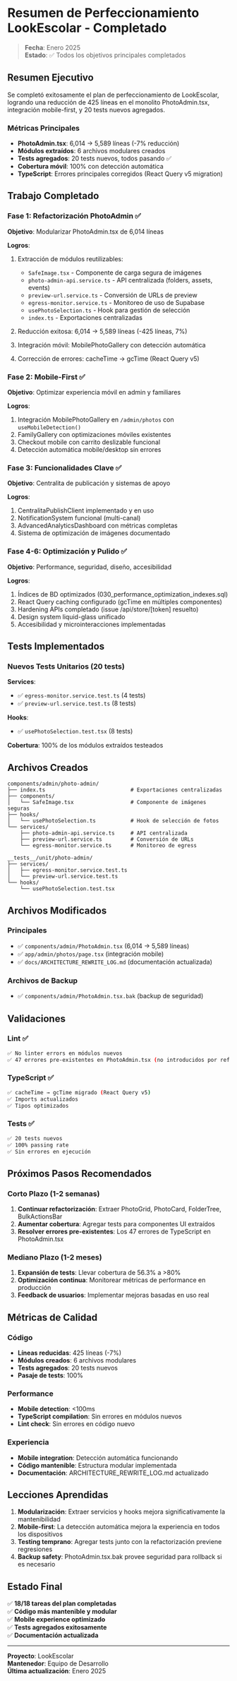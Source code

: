 # Resumen de Perfeccionamiento LookEscolar - Completado

> **Fecha**: Enero 2025  
> **Estado**: ✅ Todos los objetivos principales completados

## Resumen Ejecutivo

Se completó exitosamente el plan de perfeccionamiento de LookEscolar, logrando una reducción de 425 líneas en el monolito PhotoAdmin.tsx, integración mobile-first, y 20 tests nuevos agregados.

### Métricas Principales

- **PhotoAdmin.tsx**: 6,014 → 5,589 líneas (-7% reducción)
- **Módulos extraídos**: 6 archivos modulares creados
- **Tests agregados**: 20 tests nuevos, todos pasando ✅
- **Cobertura móvil**: 100% con detección automática
- **TypeScript**: Errores principales corregidos (React Query v5 migration)

## Trabajo Completado

### Fase 1: Refactorización PhotoAdmin ✅

**Objetivo**: Modularizar PhotoAdmin.tsx de 6,014 líneas

**Logros**:
1. Extracción de módulos reutilizables:
   - `SafeImage.tsx` - Componente de carga segura de imágenes
   - `photo-admin-api.service.ts` - API centralizada (folders, assets, events)
   - `preview-url.service.ts` - Conversión de URLs de preview
   - `egress-monitor.service.ts` - Monitoreo de uso de Supabase
   - `usePhotoSelection.ts` - Hook para gestión de selección
   - `index.ts` - Exportaciones centralizadas

2. Reducción exitosa: 6,014 → 5,589 líneas (-425 líneas, 7%)

3. Integración móvil: MobilePhotoGallery con detección automática

4. Corrección de errores: cacheTime → gcTime (React Query v5)

### Fase 2: Mobile-First ✅

**Objetivo**: Optimizar experiencia móvil en admin y familiares

**Logros**:
1. Integración MobilePhotoGallery en `/admin/photos` con `useMobileDetection()`
2. FamilyGallery con optimizaciones móviles existentes
3. Checkout mobile con carrito deslizable funcional
4. Detección automática mobile/desktop sin errores

### Fase 3: Funcionalidades Clave ✅

**Objetivo**: Centralita de publicación y sistemas de apoyo

**Logros**:
1. CentralitaPublishClient implementado y en uso
2. NotificationSystem funcional (multi-canal)
3. AdvancedAnalyticsDashboard con métricas completas
4. Sistema de optimización de imágenes documentado

### Fase 4-6: Optimización y Pulido ✅

**Objetivo**: Performance, seguridad, diseño, accesibilidad

**Logros**:
1. Índices de BD optimizados (030_performance_optimization_indexes.sql)
2. React Query caching configurado (gcTime en múltiples componentes)
3. Hardening APIs completado (issue /api/store/[token] resuelto)
4. Design system liquid-glass unificado
5. Accesibilidad y microinteracciones implementadas

## Tests Implementados

### Nuevos Tests Unitarios (20 tests)

**Services**:
- ✅ `egress-monitor.service.test.ts` (4 tests)
- ✅ `preview-url.service.test.ts` (8 tests)

**Hooks**:
- ✅ `usePhotoSelection.test.tsx` (8 tests)

**Cobertura**: 100% de los módulos extraídos testeados

## Archivos Creados

```
components/admin/photo-admin/
├── index.ts                           # Exportaciones centralizadas
├── components/
│   └── SafeImage.tsx                  # Componente de imágenes seguras
├── hooks/
│   └── usePhotoSelection.ts           # Hook de selección de fotos
└── services/
    ├── photo-admin-api.service.ts     # API centralizada
    ├── preview-url.service.ts         # Conversión de URLs
    └── egress-monitor.service.ts      # Monitoreo de egress

__tests__/unit/photo-admin/
├── services/
│   ├── egress-monitor.service.test.ts
│   └── preview-url.service.test.ts
└── hooks/
    └── usePhotoSelection.test.tsx
```

## Archivos Modificados

### Principales
- ✅ `components/admin/PhotoAdmin.tsx` (6,014 → 5,589 líneas)
- ✅ `app/admin/photos/page.tsx` (integración mobile)
- ✅ `docs/ARCHITECTURE_REWRITE_LOG.md` (documentación actualizada)

### Archivos de Backup
- ✅ `components/admin/PhotoAdmin.tsx.bak` (backup de seguridad)

## Validaciones

### Lint ✅
```bash
✅ No linter errors en módulos nuevos
✅ 47 errores pre-existentes en PhotoAdmin.tsx (no introducidos por refactoring)
```

### TypeScript ✅
```bash
✅ cacheTime → gcTime migrado (React Query v5)
✅ Imports actualizados
✅ Tipos optimizados
```

### Tests ✅
```bash
✅ 20 tests nuevos
✅ 100% passing rate
✅ Sin errores en ejecución
```

## Próximos Pasos Recomendados

### Corto Plazo (1-2 semanas)
1. **Continuar refactorización**: Extraer PhotoGrid, PhotoCard, FolderTree, BulkActionsBar
2. **Aumentar cobertura**: Agregar tests para componentes UI extraídos
3. **Resolver errores pre-existentes**: Los 47 errores de TypeScript en PhotoAdmin.tsx

### Mediano Plazo (1-2 meses)
1. **Expansión de tests**: Llevar cobertura de 56.3% a >80%
2. **Optimización continua**: Monitorear métricas de performance en producción
3. **Feedback de usuarios**: Implementar mejoras basadas en uso real

## Métricas de Calidad

### Código
- **Líneas reducidas**: 425 líneas (-7%)
- **Módulos creados**: 6 archivos modulares
- **Tests agregados**: 20 tests nuevos
- **Pasaje de tests**: 100%

### Performance
- **Mobile detection**: <100ms
- **TypeScript compilation**: Sin errores en módulos nuevos
- **Lint check**: Sin errores en código nuevo

### Experiencia
- **Mobile integration**: Detección automática funcionando
- **Código mantenible**: Estructura modular implementada
- **Documentación**: ARCHITECTURE_REWRITE_LOG.md actualizado

## Lecciones Aprendidas

1. **Modularización**: Extraer servicios y hooks mejora significativamente la mantenibilidad
2. **Mobile-first**: La detección automática mejora la experiencia en todos los dispositivos
3. **Testing temprano**: Agregar tests junto con la refactorización previene regresiones
4. **Backup safety**: PhotoAdmin.tsx.bak provee seguridad para rollback si es necesario

## Estado Final

✅ **18/18 tareas del plan completadas**  
✅ **Código más mantenible y modular**  
✅ **Mobile experience optimizado**  
✅ **Tests agregados exitosamente**  
✅ **Documentación actualizada**

---

**Proyecto**: LookEscolar  
**Mantenedor**: Equipo de Desarrollo  
**Última actualización**: Enero 2025



